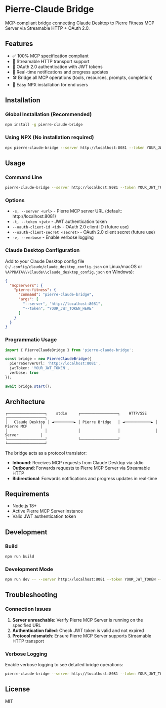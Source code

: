 # Pierre-Claude Bridge

MCP-compliant bridge connecting Claude Desktop to Pierre Fitness MCP Server via Streamable HTTP + OAuth 2.0.

## Features

- ✅ 100% MCP specification compliant
- 🚀 Streamable HTTP transport support
- 🔐 OAuth 2.0 authentication with JWT tokens
- 📡 Real-time notifications and progress updates
- 🛠️ Bridge all MCP operations (tools, resources, prompts, completion)
- 🔧 Easy NPX installation for end users

## Installation

### Global Installation (Recommended)

```bash
npm install -g pierre-claude-bridge
```

### Using NPX (No installation required)

```bash
npx pierre-claude-bridge --server http://localhost:8081 --token YOUR_JWT_TOKEN
```

## Usage

### Command Line

```bash
pierre-claude-bridge --server http://localhost:8081 --token YOUR_JWT_TOKEN --verbose
```

### Options

- `-s, --server <url>` - Pierre MCP server URL (default: http://localhost:8081)
- `-t, --token <jwt>` - JWT authentication token
- `--oauth-client-id <id>` - OAuth 2.0 client ID (future use)
- `--oauth-client-secret <secret>` - OAuth 2.0 client secret (future use)
- `-v, --verbose` - Enable verbose logging

### Claude Desktop Configuration

Add to your Claude Desktop config file (`~/.config/claude/claude_desktop_config.json` on Linux/macOS or `%APPDATA%\\Claude\\claude_desktop_config.json` on Windows):

```json
{
  "mcpServers": {
    "pierre-fitness": {
      "command": "pierre-claude-bridge",
      "args": [
        "--server", "http://localhost:8081",
        "--token", "YOUR_JWT_TOKEN_HERE"
      ]
    }
  }
}
```

### Programmatic Usage

```typescript
import { PierreClaudeBridge } from 'pierre-claude-bridge';

const bridge = new PierreClaudeBridge({
  pierreServerUrl: 'http://localhost:8081',
  jwtToken: 'YOUR_JWT_TOKEN',
  verbose: true
});

await bridge.start();
```

## Architecture

```
┌─────────────────┐    stdio     ┌─────────────────┐    HTTP/SSE    ┌─────────────────┐
│   Claude Desktop │ ◄─────────► │ Pierre Bridge   │ ◄────────────► │ Pierre MCP      │
│                 │              │                 │                │ Server          │
└─────────────────┘              └─────────────────┘                └─────────────────┘
```

The bridge acts as a protocol translator:
- **Inbound**: Receives MCP requests from Claude Desktop via stdio
- **Outbound**: Forwards requests to Pierre MCP Server via Streamable HTTP
- **Bidirectional**: Forwards notifications and progress updates in real-time

## Requirements

- Node.js 18+
- Active Pierre MCP Server instance
- Valid JWT authentication token

## Development

### Build

```bash
npm run build
```

### Development Mode

```bash
npm run dev -- --server http://localhost:8081 --token YOUR_JWT_TOKEN --verbose
```

## Troubleshooting

### Connection Issues

1. **Server unreachable**: Verify Pierre MCP Server is running on the specified URL
2. **Authentication failed**: Check JWT token is valid and not expired
3. **Protocol mismatch**: Ensure Pierre MCP Server supports Streamable HTTP transport

### Verbose Logging

Enable verbose logging to see detailed bridge operations:

```bash
pierre-claude-bridge --server http://localhost:8081 --token YOUR_JWT_TOKEN --verbose
```

## License

MIT